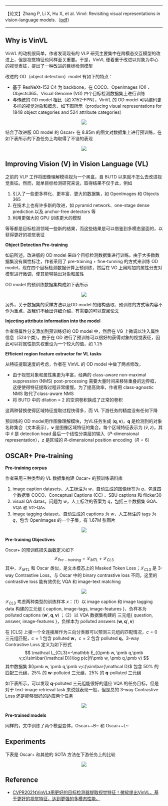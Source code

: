 ***

【论文】Zhang P, Li X, Hu X, et al. Vinvl: Revisiting visual representations in vision-language models.（[pdf](https://arxiv.org/pdf/2101.00529.pdf)）

***

## Why is  VinVL

VinVL 的动机很简单，作者发现现有的 VLP 研究主要集中在跨模态交互模型的改进上，但是视觉特征也同样至关重要。于是，VinVL 便着重于改进以对象为中心的视觉表征，提出了一种改进的目标检测模型

改进的 OD（object detection）model 有如下的特点：

- 基于  ResNeXt-152 C4 为 backbone，在 COCO、OpenImages (OI) 、Objects365、Visual Genome (VG) 四个目标检测数据集上进行训练
- 与传统的 OD model 相比（如 X152-FPN），VinVL 的 OD model 可以编码更多样的视觉对象和概念，如下图所示（producing visual representations for 1848 object categories and 524 attribute categories）


<div align=center><img src="https://img-blog.csdnimg.cn/6213d45c18aa4173b840f989518fa8a4.png?x-oss-process=image,type_ZHJvaWRzYW5zZmFsbGJhY2s,shadow_50,text_Q1NETiBA5aSn55m9576KX0FyaWVz,size_20,color_FFFFFF,t_70,g_se,x_16"></div>

结合了改进版 OD model 的 Oscar+ 在 8.85m 的图文对数据集上进行预训练，在如下表所示的下游任务上均取得了不错的表现

<div align=center><img src="https://img-blog.csdnimg.cn/5423385f89fb455c952bce63c3a1de8b.png?x-oss-process=image,type_ZHJvaWRzYW5zZmFsbGJhY2s,shadow_50,text_Q1NETiBA5aSn55m9576KX0FyaWVz,size_20,color_FFFFFF,t_70,g_se,x_16"></div>

## Improving Vision (V) in Vision Language (VL)

之前的 VLP 工作将图像理解模块视为一个黑盒，自 BUTD 以来就不怎么去改进视觉表征。然而，就单目标检测研究来说，取得结果不仅于此，例如

1. 引入了一些更多样化、更丰富、更大的数据集，如 OpenImages 和 Objects 365
2. 在技术上也有许多新的改进，如 pyramid network、one-stage dense prediction 以及 anchor-free detectors 等
3. 利用更强大的 GPU 训练更大的模型

等等都是目标检测领域一些新的结果，而这些结果是可以借鉴到多模态里面的，以获得更好的视觉表征

**Object Detection Pre-training**

如前所述，改进版的 OD model 采四个目标检测数据集进行训练。由于大多数数据集没有属性标注，作者采用了 pre-training + fine-tunning 的方式来训练 OD model，现在四个目标检测数据计算上预训练，然后在 VG 上用附加的属性分支对模型进行微调，使其能够输出对象和属性	

OD model 的预训练数据集构成如下表所示

<div align=center><img src="https://img-blog.csdnimg.cn/32fa7d5d08954739a2221c24e5b1c874.png?x-oss-process=image,type_ZHJvaWRzYW5zZmFsbGJhY2s,shadow_50,text_Q1NETiBA5aSn55m9576KX0FyaWVz,size_20,color_FFFFFF,t_70,g_se,x_16"></div>

另外，关于数据集的采样方法以及OD model 的结构选取、预训练的方式等内容不作为重点，故我们不给出详细介绍，有需要的可以查阅论文

**Injecting attribute information into the model**

作者将属性分支添加到预训练好的 OD model 中，然后在 VG 上微调以注入属性信息（524个类）。由于在 OD  进行了预训练可以很好的获得对象的视觉表征，因此可以将属性损失权重设为一个较大的值，如 1.25

**Efficient region feature extractor for VL tasks**

从特征提取速度的考虑，作者在 VinVL 的 OD model 中做了两点修改，

- 由于视觉对象和属性集更为丰富，经典的 class-aware non-maximal suppression (NMS) post-processing 需要大量时间来移除重叠的边界框，这便使得特征提取过程非常缓慢。为了提高效率，作者用 class-agnostic NMS 取代了class-aware NMS 
- 将 BUTD 中的 dilation = 2 的空洞卷积换成了正常的卷积

这两种替换使得区域特征提取过程快得多，而 VL 下游任务的精度没有任何下降

预训练的 OD  model用作图像理解模块，为VL任务生成 $(\pmb q, \pmb v)$，$\pmb q$ 是检测到的对象名称集合（文本表示），$\pmb v$ 是图像区域特征的集合。每个区域特征表示为 $(\hat v, z)$，其中 $\hat v$ 是 detection head 最后一个线性分类层的输入（$P$-dimensional representation），$z$ 是区域的 $R$-dimensional position encoding（$R=6$）

## OSCAR+ Pre-training

**Pre-training corpus**

作者采用三种类型的 VL 数据集构建 Oscar+ 的预训练语料库

1. image caption datasets，人工标注为 $w$，自动生成的图像标签为 $q$，包含四个数据集 COCO、Conceptual Captions (CC) 、SBU captions 和 flicker30
2. visual QA datas，问题为 $w$，人工标注的答案为 $q$，包括三个数据集  GQA、VQA 和 VG-QAs
3. image tagging dataset，自动生成的 captions 为 $w$，人工标注的 tags 为 $q$，包含 OpenImages 的一个子集，有 1.67M 张图片

<div align=center><img src="https://img-blog.csdnimg.cn/c8af70eebe4341e8922dac97fb918806.png?x-oss-process=image,type_ZHJvaWRzYW5zZmFsbGJhY2s,shadow_50,text_Q1NETiBA5aSn55m9576KX0FyaWVz,size_20,color_FFFFFF,t_70,g_se,x_16"></div>

**Pre-training Objectives**

Oscar+ 的预训练损失函数定义如下
$$
\mathcal L_{Pre-training}=\mathcal L_{MTL}+\mathcal L_{CL3}
$$
其中，$\mathcal L_{MTL}$ 和 Oscar 类似，是文本模态上的 Masked Token Loss；$\mathcal L_{CL3}$ 是 3-way Contrastive Loss，与 Oscar 中的 binary contrastive loss 不同，这里的 contrastive loss 能有效优化 VQA 和 image-text matching

<div align=center><img src="https://img-blog.csdnimg.cn/50bb677c4a5643ba9aab13edb02e4130.png"></div>

$\mathcal L_{CL3}$ 考虑两种类型的训练样本 $x$：（1）以 image caption 和 image tagging data 构建的三元组 { caption, image-tags, image-features }，负样本为 polluted captions $(\pmb w',\pmb q,\pmb v)$ ；（2）以 VQA 数据集构建的 三元组{ question, answer, image-features }，负样本为 polluted answers $(\pmb w,\pmb q',\pmb v)$

在 [CLS] 上接一个全连接层作为三向分类器可以预测三元组的匹配情况，$c=0$ 三元组匹配，$c=1$ 包含 polluted $\pmb w$，$c=2$ 包含 polluted $\pmb q$，3-way Contrastive Loss 定义为如下形式
$$
\mathcal L_{CL3}=-\mathbb E_{(\pmb w, \pmb q,\pmb v;c)\sim\bar{\mathcal D}}\log p(c|f(\pmb w, \pmb q,\pmb v)
$$
其中数据集 $(\pmb w, \pmb q,\pmb v;c)\sim\bar{\mathcal D}$ 包含 50% 的匹配三元组，25% 的 $\pmb w$-polluted 三元组，25% 的 $\pmb q$-polluted 三元组

如下表所示，可以发现 $\pmb q$-polluted 三元组能很好的适应 VQA 的任务目标，但是对于 text-image retrieval task 来说就表现一般，但是总的 3-way Contrastive Loss 还是能够很好的适应两个任务

<div align=center><img src="https://img-blog.csdnimg.cn/2b6fac6375a747f980d612a1fa08b0e9.png?x-oss-process=image,type_ZHJvaWRzYW5zZmFsbGJhY2s,shadow_50,text_Q1NETiBA5aSn55m9576KX0FyaWVz,size_20,color_FFFFFF,t_70,g_se,x_16"></div>

**Pre-trained models**

同样的，文中训练了两个模型变体，Oscar+~B~ 和 Oscar+~L~

## Experiments

下表是 Oscar+ 和其他的 SOTA 方法在下游任务上的比较

<div align=center><img src="https://img-blog.csdnimg.cn/13860114dde747859afaae826018fcae.png?x-oss-process=image,type_ZHJvaWRzYW5zZmFsbGJhY2s,shadow_50,text_Q1NETiBA5aSn55m9576KX0FyaWVz,size_20,color_FFFFFF,t_70,g_se,x_16"></div>


## Reference 

- [CVPR2021《VinVL》用更好的目标检测器提取视觉特征！微软提出VinVL，基于更好的视觉特征，达到更强的多模态性能。](https://zhuanlan.zhihu.com/p/418987007)

